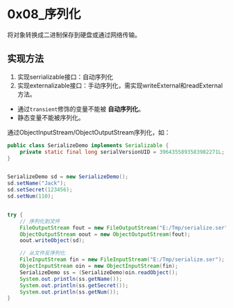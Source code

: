 # 0x08_序列化

将对象转换成二进制保存到硬盘或通过网络传输。

## 实现方法

1. 实现serrializable接口：自动序列化
1. 实现externalizable接口：手动序列化，需实现writeExternal和readExternal方法。

- 通过`transient`修饰的变量不能被 **自动序列化**。
- 静态变量不能被序列化。

通过ObjectInputStream/ObjectOutputStream序列化，如：

```java
public class SerializeDemo implements Serializable {
    private static final long serialVersionUID = 3964355893583982271L;
}


SerializeDemo sd = new SerializeDemo();
sd.setName("Jack");
sd.setSecret(123456);
sd.setNum(110);


try {
    // 序列化到文件
    FileOutputStream fout = new FileOutputStream("E:/Tmp/serialize.ser");
    ObjectOutputStream oout = new ObjectOutputStream(fout);
    oout.writeObject(sd);

    // 从文件反序列化
    FileInputStream fin = new FileInputStream("E:/Tmp/serialize.ser");
    ObjectInputStream oin = new ObjectInputStream(fin);
    SerializeDemo ss = (SerializeDemo)oin.readObject();
    System.out.println(ss.getName());
    System.out.println(ss.getSecret());
    System.out.println(ss.getNum());
}
```

